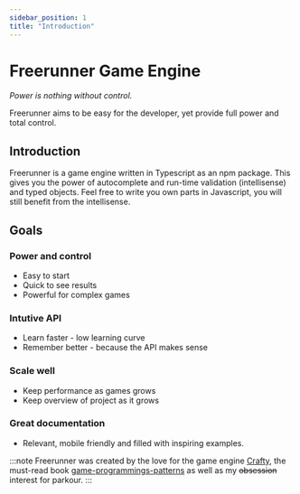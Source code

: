 ```yaml
---
sidebar_position: 1
title: "Introduction"
---
```


# Freerunner Game Engine
_Power is nothing without control._

Freerunner aims to be easy for the developer, yet provide full power and total control.
 
## Introduction
Freerunner is a game engine written in Typescript as an npm package.
This gives you the power of autocomplete and run-time validation (intellisense) and typed objects.
Feel free to write you own parts in Javascript, you will still benefit from the intellisense.

## Goals
### Power and control
 - Easy to start
 - Quick to see results
 - Powerful for complex games

### Intutive API
- Learn faster - low learning curve
- Remember better - because the API makes sense

### Scale well  
- Keep performance as games grows
- Keep overview of project as it grows

### Great documentation
- Relevant, mobile friendly and filled with inspiring examples.

:::note
Freerunner was created by the love for the game engine [Crafty](http://craftyjs.com), the must-read book [game-programmings-patterns](https://gameprogrammingpatterns.com) as well as my <strike>obsession</strike> interest for parkour.
:::


<!--
### Intutive API
_Event driven component entity system_.

#### Components and entities
You build up complexity by adding new components to your entities, not by adding more code to the entity itself. 

Being able to move might be a component that adds velocity and update position each frame, responding to input another and being able jump a third. This is easy on the brain not only during development but also when bug-hunting.
Components should be small and add related attributes and behaviours.

:::info
Turns out the cpu thinks this is great too, it tends to cache well and reduce cache misses thanks to data-locallity.  
[Read more - Gameprogrammingpatterns / data-locality](https://gameprogrammingpatterns.com/data-locality.html).
:::

#### Event driven communication
The engine, components, entities and systems communicates through events. They can trigger events as well as acting on them. This keeps them de-coupled and independent of each other. 

Example:  
When the player collides with a floor sensor it triggers an event which a door listen to this and opens, however we also had a spike trap that activates when this event is triggered.

### Scaling Projects
_How do you want your game served, all you can eat buffet or a huge bowl of spaghetti?_

A game should scale well, not only performance wise but also for your own sanity.
Ever turned away from a project a few weeks only to see that what you once thought was a structured project has transformed into mess?
Yeah, me too, too many times.
Fool me once...

#### Solid components and modules
By creating small independent components and having them separated physically in different files your game won't grow into a pile of spaghetti.
I think a file shouldn't be much longer than 300 lines of code.
Same as keeping components do one thing good same goes for your files.

If there is a bug relating to collecting a star it should be easily found in `/components/starCollector.ts` or maybe `/components/Collectable.ts` and not hide in some nested if-statement related to player input and collision in `./lookMa-MyGameInOnefile.js`.

:::info
Turns out our bundler thinks this is great too, having structured your code as modules it can tree shake modules never imported.  
[Read more - developers.google / tree shaking](https://developers.google.com/web/fundamentals/performance/optimizing-javascript/tree-shaking/).
:::

### Amazing documentation
_In the workshop I spend 5% of my time thinking on what to do, 15% tinkering on my project and 80% looking for the tool I was just using._ 

Amazing documentation will reduce the learning curve and set the pace of development. Amazing documentation will show up front what you can expect from selecting Freerunner as the engine of your game, no need to spend hours in getting to know the engine just to find out you are not happy with the developemnt environment.

Who knows, maybe this amazing documentation is why you choose this engine over another.
-->
